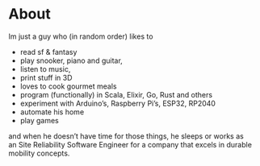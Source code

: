 # About

Im just a guy who (in random order) likes to

* read sf & fantasy
* play snooker, piano and guitar,
* listen to music,
* print stuff in 3D
* loves to cook gourmet meals
* program (functionally) in Scala, Elixir, Go, Rust and others
* experiment with Arduino’s, Raspberry Pi’s, ESP32, RP2040
* automate his home
* play games

and when he doesn’t have time for those things, he sleeps or works as<br>
an Site Reliability Software Engineer for a company that excels in durable mobility concepts.

